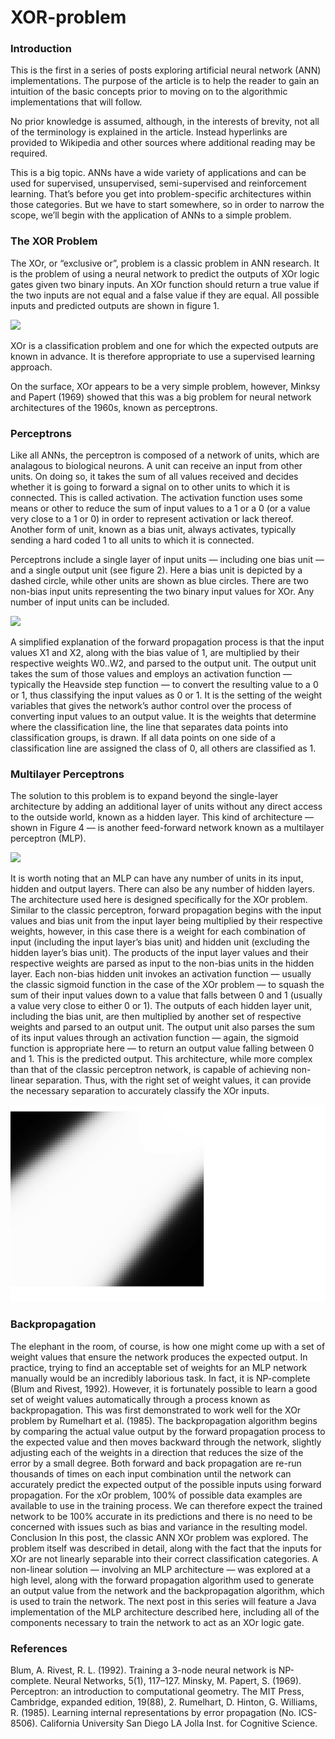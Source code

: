 # XOR-problem


### Introduction
This is the first in a series of posts exploring artificial neural network (ANN) implementations. The purpose of the article is to help the reader to gain an intuition of the basic concepts prior to moving on to the algorithmic implementations that will follow.

No prior knowledge is assumed, although, in the interests of brevity, not all of the terminology is explained in the article. Instead hyperlinks are provided to Wikipedia and other sources where additional reading may be required.

This is a big topic. ANNs have a wide variety of applications and can be used for supervised, unsupervised, semi-supervised and reinforcement learning. That’s before you get into problem-specific architectures within those categories. But we have to start somewhere, so in order to narrow the scope, we’ll begin with the application of ANNs to a simple problem.

### The XOR Problem
The XOr, or “exclusive or”, problem is a classic problem in ANN research. It is the problem of using a neural network to predict the outputs of XOr logic gates given two binary inputs. An XOr function should return a true value if the two inputs are not equal and a false value if they are equal. All possible inputs and predicted outputs are shown in figure 1.

<img src="https://miro.medium.com/max/300/0*LYlt6CZJHOJkNRHJ."/>

XOr is a classification problem and one for which the expected outputs are known in advance. It is therefore appropriate to use a supervised learning approach.

On the surface, XOr appears to be a very simple problem, however, Minksy and Papert (1969) showed that this was a big problem for neural network architectures of the 1960s, known as perceptrons.

### Perceptrons
Like all ANNs, the perceptron is composed of a network of units, which are analagous to biological neurons. A unit can receive an input from other units. On doing so, it takes the sum of all values received and decides whether it is going to forward a signal on to other units to which it is connected. This is called activation. The activation function uses some means or other to reduce the sum of input values to a 1 or a 0 (or a value very close to a 1 or 0) in order to represent activation or lack thereof. Another form of unit, known as a bias unit, always activates, typically sending a hard coded 1 to all units to which it is connected.

Perceptrons include a single layer of input units — including one bias unit — and a single output unit (see figure 2). Here a bias unit is depicted by a dashed circle, while other units are shown as blue circles. There are two non-bias input units representing the two binary input values for XOr. Any number of input units can be included.

<img src="https://miro.medium.com/max/445/0*wOYoifz24Wz_I152."/>

A simplified explanation of the forward propagation process is that the input values X1 and X2, along with the bias value of 1, are multiplied by their respective weights W0..W2, and parsed to the output unit. The output unit takes the sum of those values and employs an activation function — typically the Heavside step function — to convert the resulting value to a 0 or 1, thus classifying the input values as 0 or 1.
It is the setting of the weight variables that gives the network’s author control over the process of converting input values to an output value. It is the weights that determine where the classification line, the line that separates data points into classification groups, is drawn. If all data points on one side of a classification line are assigned the class of 0, all others are classified as 1.


### Multilayer Perceptrons
The solution to this problem is to expand beyond the single-layer architecture by adding an additional layer of units without any direct access to the outside world, known as a hidden layer. This kind of architecture — shown in Figure 4 — is another feed-forward network known as a multilayer perceptron (MLP).

<img src = "https://miro.medium.com/max/562/0*158hcRQzzw_wpEZW."/>

It is worth noting that an MLP can have any number of units in its input, hidden and output layers. There can also be any number of hidden layers. The architecture used here is designed specifically for the XOr problem.
Similar to the classic perceptron, forward propagation begins with the input values and bias unit from the input layer being multiplied by their respective weights, however, in this case there is a weight for each combination of input (including the input layer’s bias unit) and hidden unit (excluding the hidden layer’s bias unit). The products of the input layer values and their respective weights are parsed as input to the non-bias units in the hidden layer. Each non-bias hidden unit invokes an activation function — usually the classic sigmoid function in the case of the XOr problem — to squash the sum of their input values down to a value that falls between 0 and 1 (usually a value very close to either 0 or 1). The outputs of each hidden layer unit, including the bias unit, are then multiplied by another set of respective weights and parsed to an output unit. The output unit also parses the sum of its input values through an activation function — again, the sigmoid function is appropriate here — to return an output value falling between 0 and 1. This is the predicted output.
This architecture, while more complex than that of the classic perceptron network, is capable of achieving non-linear separation. Thus, with the right set of weight values, it can provide the necessary separation to accurately classify the XOr inputs.

<img src="xor promlem.png"/>

### Backpropagation
The elephant in the room, of course, is how one might come up with a set of weight values that ensure the network produces the expected output. In practice, trying to find an acceptable set of weights for an MLP network manually would be an incredibly laborious task. In fact, it is NP-complete (Blum and Rivest, 1992). However, it is fortunately possible to learn a good set of weight values automatically through a process known as backpropagation. This was first demonstrated to work well for the XOr problem by Rumelhart et al. (1985).
The backpropagation algorithm begins by comparing the actual value output by the forward propagation process to the expected value and then moves backward through the network, slightly adjusting each of the weights in a direction that reduces the size of the error by a small degree. Both forward and back propagation are re-run thousands of times on each input combination until the network can accurately predict the expected output of the possible inputs using forward propagation.
For the xOr problem, 100% of possible data examples are available to use in the training process. We can therefore expect the trained network to be 100% accurate in its predictions and there is no need to be concerned with issues such as bias and variance in the resulting model.
Conclusion
In this post, the classic ANN XOr problem was explored. The problem itself was described in detail, along with the fact that the inputs for XOr are not linearly separable into their correct classification categories. A non-linear solution — involving an MLP architecture — was explored at a high level, along with the forward propagation algorithm used to generate an output value from the network and the backpropagation algorithm, which is used to train the network.
The next post in this series will feature a Java implementation of the MLP architecture described here, including all of the components necessary to train the network to act as an XOr logic gate.

### References

Blum, A. Rivest, R. L. (1992). Training a 3-node neural network is NP-complete. Neural Networks, 5(1), 117–127.
Minsky, M. Papert, S. (1969). Perceptron: an introduction to computational geometry. The MIT Press, Cambridge, expanded edition, 19(88), 2.
Rumelhart, D. Hinton, G. Williams, R. (1985). Learning internal representations by error propagation (No. ICS-8506). California University San Diego LA Jolla Inst. for Cognitive Science.

